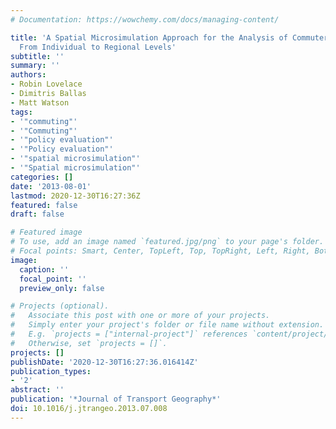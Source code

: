 ```yaml
---
# Documentation: https://wowchemy.com/docs/managing-content/

title: 'A Spatial Microsimulation Approach for the Analysis of Commuter Patterns:
  From Individual to Regional Levels'
subtitle: ''
summary: ''
authors:
- Robin Lovelace
- Dimitris Ballas
- Matt Watson
tags:
- '"commuting"'
- '"Commuting"'
- '"policy evaluation"'
- '"Policy evaluation"'
- '"spatial microsimulation"'
- '"Spatial microsimulation"'
categories: []
date: '2013-08-01'
lastmod: 2020-12-30T16:27:36Z
featured: false
draft: false

# Featured image
# To use, add an image named `featured.jpg/png` to your page's folder.
# Focal points: Smart, Center, TopLeft, Top, TopRight, Left, Right, BottomLeft, Bottom, BottomRight.
image:
  caption: ''
  focal_point: ''
  preview_only: false

# Projects (optional).
#   Associate this post with one or more of your projects.
#   Simply enter your project's folder or file name without extension.
#   E.g. `projects = ["internal-project"]` references `content/project/deep-learning/index.md`.
#   Otherwise, set `projects = []`.
projects: []
publishDate: '2020-12-30T16:27:36.016414Z'
publication_types:
- '2'
abstract: ''
publication: '*Journal of Transport Geography*'
doi: 10.1016/j.jtrangeo.2013.07.008
---
```

